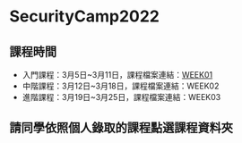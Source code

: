 # SecurityCamp2022
## 課程時間
- 入門課程：3月5日~3月11日，課程檔案連結：[WEEK01](https://github.com/MyFirstSecurity2020/SecurityCamp2022/tree/main/WEEK01)
- 中階課程：3月12日~3月18日，課程檔案連結：WEEK02
- 進階課程：3月19日~3月25日，課程檔案連結：WEEK03

## 請同學依照個人錄取的課程點選課程資料夾
